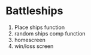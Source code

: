 # Battleships

1. Place ships function
2. random ships comp function
3. homescreen
4. win/loss screen
